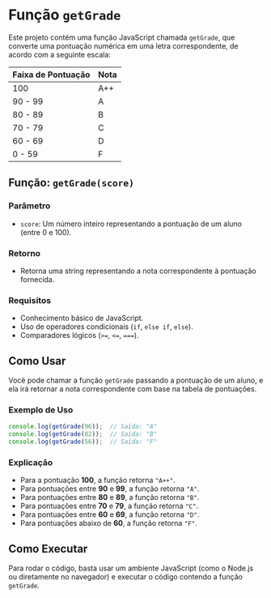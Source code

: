 
# Função `getGrade`

Este projeto contém uma função JavaScript chamada `getGrade`, que converte uma pontuação numérica em uma letra correspondente, de acordo com a seguinte escala:

| Faixa de Pontuação | Nota |
|--------------------|------|
| 100                | A++  |
| 90 - 99            | A    |
| 80 - 89            | B    |
| 70 - 79            | C    |
| 60 - 69            | D    |
| 0 - 59             | F    |

## Função: `getGrade(score)`

### Parâmetro

- `score`: Um número inteiro representando a pontuação de um aluno (entre 0 e 100).

### Retorno

- Retorna uma string representando a nota correspondente à pontuação fornecida.

### Requisitos
- Conhecimento básico de JavaScript.
- Uso de operadores condicionais (`if`, `else if`, `else`).
- Comparadores lógicos (`>=`, `<=`, `===`).

## Como Usar

Você pode chamar a função `getGrade` passando a pontuação de um aluno, e ela irá retornar a nota correspondente com base na tabela de pontuações.

### Exemplo de Uso

```javascript
console.log(getGrade(96));  // Saída: "A"
console.log(getGrade(82));  // Saída: "B"
console.log(getGrade(56));  // Saída: "F"
```

### Explicação

- Para a pontuação **100**, a função retorna `"A++"`.
- Para pontuações entre **90** e **99**, a função retorna `"A"`.
- Para pontuações entre **80** e **89**, a função retorna `"B"`.
- Para pontuações entre **70** e **79**, a função retorna `"C"`.
- Para pontuações entre **60** e **69**, a função retorna `"D"`.
- Para pontuações abaixo de **60**, a função retorna `"F"`.

## Como Executar

Para rodar o código, basta usar um ambiente JavaScript (como o Node.js ou diretamente no navegador) e executar o código contendo a função `getGrade`.
